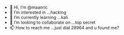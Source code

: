 - 👋 Hi, I’m @maanric
- 👀 I’m interested in ...hacking
- 🌱 I’m currently learning ...kali 
- 💞️ I’m looking to collaborate on ...top secret
- 📫 How to reach me ...just dial 28964 and u found me?

<!---
maanric/maanric is a ✨ special ✨ repository because its `README.md` (this file) appears on your GitHub profile.
You can click the Preview link to take a look at your changes.
--->
